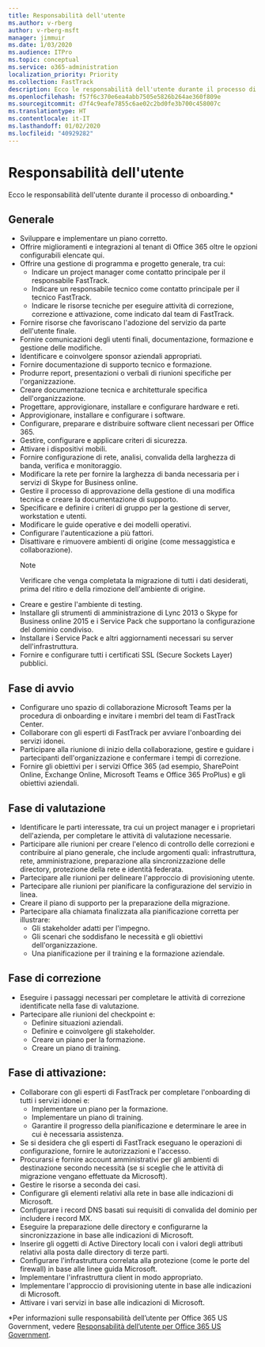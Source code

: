 ```yaml
---
title: Responsabilità dell'utente
ms.author: v-rberg
author: v-rberg-msft
manager: jimmuir
ms.date: 1/03/2020
ms.audience: ITPro
ms.topic: conceptual
ms.service: o365-administration
localization_priority: Priority
ms.collection: FastTrack
description: Ecco le responsabilità dell'utente durante il processo di onboarding.
ms.openlocfilehash: f57f6c370e6ea4abb7505e5826b264ae360f809e
ms.sourcegitcommit: d7f4c9eafe7855c6ae02c2bd0fe3b700c458007c
ms.translationtype: HT
ms.contentlocale: it-IT
ms.lasthandoff: 01/02/2020
ms.locfileid: "40929282"
---
```

# <a name="your-responsibilities"></a>Responsabilità dell'utente

Ecco le responsabilità dell'utente durante il processo di onboarding.\*
  
## <a name="general"></a>Generale

- Sviluppare e implementare un piano corretto.
- Offrire miglioramenti e integrazioni al tenant di Office 365 oltre le opzioni configurabili elencate qui.  
- Offrire una gestione di programma e progetto generale, tra cui: 
  - Indicare un project manager come contatto principale per il responsabile FastTrack.
  - Indicare un responsabile tecnico come contatto principale per il tecnico FastTrack.
  - Indicare le risorse tecniche per eseguire attività di correzione, correzione e attivazione, come indicato dal team di FastTrack. 
- Fornire risorse che favoriscano l'adozione del servizio da parte dell'utente finale. 
- Fornire comunicazioni degli utenti finali, documentazione, formazione e gestione delle modifiche.
- Identificare e coinvolgere sponsor aziendali appropriati.  
- Fornire documentazione di supporto tecnico e formazione.  
- Produrre report, presentazioni o verbali di riunioni specifiche per l'organizzazione. 
- Creare documentazione tecnica e architetturale specifica dell'organizzazione.   
- Progettare, approvigionare, installare e configurare hardware e reti.   
- Approvigionare, installare e configurare i software.  
- Configurare, preparare e distribuire software client necessari per Office 365.  
- Gestire, configurare e applicare criteri di sicurezza.
- Attivare i dispositivi mobili.
- Fornire configurazione di rete, analisi, convalida della larghezza di banda, verifica e monitoraggio. 
- Modificare la rete per fornire la larghezza di banda necessaria per i servizi di Skype for Business online. 
- Gestire il processo di approvazione della gestione di una modifica tecnica e creare la documentazione di supporto.  
- Specificare e definire i criteri di gruppo per la gestione di server, workstation e utenti. 
- Modificare le guide operative e dei modelli operativi. 
- Configurare l'autenticazione a più fattori.  
- Disattivare e rimuovere ambienti di origine (come messaggistica e collaborazione). 
    > [!NOTE]
    > Verificare che venga completata la migrazione di tutti i dati desiderati, prima del ritiro e della rimozione dell'ambiente di origine. 
- Creare e gestire l'ambiente di testing.  
- Installare gli strumenti di amministrazione di Lync 2013 o Skype for Business online 2015 e i Service Pack che supportano la configurazione del dominio condiviso.
- Installare i Service Pack e altri aggiornamenti necessari su server dell'infrastruttura. 
- Fornire e configurare tutti i certificati SSL (Secure Sockets Layer) pubblici. 
    
## <a name="initiate-phase"></a>Fase di avvio

- Configurare uno spazio di collaborazione Microsoft Teams per la procedura di onboarding e invitare i membri del team di FastTrack Center.   
- Collaborare con gli esperti di FastTrack per avviare l'onboarding dei servizi idonei.     
- Participare alla riunione di inizio della collaborazione, gestire e guidare i partecipanti dell'organizzazione e confermare i tempi di correzione.   
- Fornire gli obiettivi per i servizi Office 365 (ad esempio, SharePoint Online, Exchange Online, Microsoft Teams e Office 365 ProPlus) e gli obiettivi aziendali.
    
## <a name="assess-phase"></a>Fase di valutazione

- Identificare le parti interessate, tra cui un project manager e i proprietari dell'azienda, per completare le attività di valutazione necessarie.    
- Participare alle riunioni per creare l'elenco di controllo delle correzioni e contribuire al piano generale, che include argomenti quali: infrastruttura, rete, amministrazione, preparazione alla sincronizzazione delle directory, protezione della rete e identità federata.   
- Partecipare alle riunioni per delineare l'approccio di provisioning utente.  
- Partecipare alle riunioni per pianificare la configurazione del servizio in linea.    
- Creare il piano di supporto per la preparazione della migrazione. 
- Partecipare alla chiamata finalizzata alla pianificazione corretta per illustrare:   
  - Gli stakeholder adatti per l'impegno.  
  - Gli scenari che soddisfano le necessità e gli obiettivi dell'organizzazione.
  - Una pianificazione per il training e la formazione aziendale.
    
## <a name="remediate-phase"></a>Fase di correzione

- Eseguire i passaggi necessari per completare le attività di correzione identificate nella fase di valutazione. 
- Partecipare alle riunioni del checkpoint e: 
  - Definire situazioni aziendali.   
  - Definire e coinvolgere gli stakeholder.
  - Creare un piano per la formazione. 
  - Creare un piano di training.
    
## <a name="enable-phase"></a>Fase di attivazione:

- Collaborare con gli esperti di FastTrack per completare l'onboarding di tutti i servizi idonei e:  
  - Implementare un piano per la formazione.  
  - Implementare un piano di training. 
  - Garantire il progresso della pianificazione e determinare le aree in cui è necessaria assistenza.
- Se si desidera che gli esperti di FastTrack eseguano le operazioni di configurazione, fornire le autorizzazioni e l'accesso.  
- Procurarsi e fornire account amministrativi per gli ambienti di destinazione secondo necessità (se si sceglie che le attività di migrazione vengano effettuate da Microsoft).   
- Gestire le risorse a seconda dei casi.   
- Configurare gli elementi relativi alla rete in base alle indicazioni di Microsoft.  
- Configurare i record DNS basati sui requisiti di convalida del dominio per includere i record MX.   
- Eseguire la preparazione delle directory e configurarne la sincronizzazione in base alle indicazioni di Microsoft.
- Inserire gli oggetti di Active Directory locali con i valori degli attributi relativi alla posta dalle directory di terze parti.   
- Configurare l'infrastruttura correlata alla protezione (come le porte del firewall) in base alle linee guida Microsoft.
- Implementare l'infrastruttura client in modo appropriato.  
- Implementare l'approccio di provisioning utente in base alle indicazioni di Microsoft.  
- Attivare i vari servizi in base alle indicazioni di Microsoft.  
    
\*Per informazioni sulle responsabilità dell’utente per Office 365 US Government, vedere [Responsabilità dell’utente per Office 365 US Government](US-Gov-appendix-your-responsibilities.md).
  

